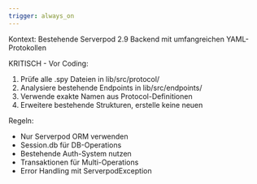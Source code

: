 ```yaml
---
trigger: always_on
---
```


Kontext: Bestehende Serverpod 2.9 Backend mit umfangreichen YAML-Protokollen

KRITISCH - Vor Coding:
1. Prüfe alle .spy Dateien in lib/src/protocol/
2. Analysiere bestehende Endpoints in lib/src/endpoints/
3. Verwende exakte Namen aus Protocol-Definitionen
4. Erweitere bestehende Strukturen, erstelle keine neuen

Regeln:
- Nur Serverpod ORM verwenden
- Session.db für DB-Operations
- Bestehende Auth-System nutzen
- Transaktionen für Multi-Operations
- Error Handling mit ServerpodException